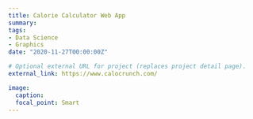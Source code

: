 ```yaml
---
title: Calorie Calculator Web App
summary:
tags:
- Data Science
- Graphics
date: "2020-11-27T00:00:00Z"

# Optional external URL for project (replaces project detail page).
external_link: https://www.calocrunch.com/

image:
  caption:
  focal_point: Smart
---
```

